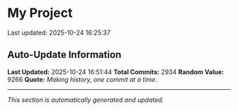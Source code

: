 # My Project


Last updated: 2025-10-24 16:25:37





























































































































































































































































































































































































































































































































































































































































































































































































































































































































































































































































































































































































































































































































































































































































































































































































































































































































































































































































































































































































































































































































































































































































































































































































































































































































































































































































































































































































































































































































































































































































































































































































































































































































































































































































## Auto-Update Information

**Last Updated:** 2025-10-24 16:51:44
**Total Commits:** 2934
**Random Value:** 9266
**Quote:** _Making history, one commit at a time._

---
_This section is automatically generated and updated._